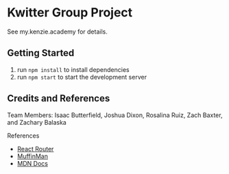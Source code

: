 # Kwitter Group Project

See my.kenzie.academy for details.

## Getting Started

1. run `npm install` to install dependencies
2. run `npm start` to start the development server

## Credits and References

Team Members: Isaac Butterfield, Joshua Dixon, Rosalina Ruiz, Zach Baxter, and Zachary Balaska

References

- [React Router](https://reactrouter.com/web/api/Redirect)
- [MuffinMan](https://muffinman.io/blog/uploading-files-using-fetch-multipart-form-data/)
- [MDN Docs](https://developer.mozilla.org/en-US/docs/Web/API/HTMLMediaElement/srcObject)
